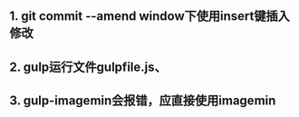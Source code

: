 
## 1. git commit --amend window下使用insert键插入修改

## 2. gulp运行文件gulpfile.js、

## 3. gulp-imagemin会报错，应直接使用imagemin